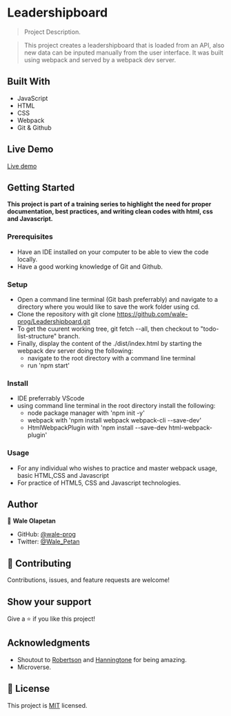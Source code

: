 # Leadershipboard

> Project Description.

> This project creates a leadershipboard that is loaded from an API, also new data can be inputed manually from the user interface. It was built using webpack and served by a webpack dev server.

## Built With

- JavaScript
- HTML
- CSS
- Webpack
- Git & Github

## Live Demo

[Live demo](https://wale-prog.github.io/Leadershipboard/)

## Getting Started

**This project is part of a training series to highlight the need for proper documentation, best practices, and writing clean codes with html, css and Javascript.**

### Prerequisites

- Have an IDE installed on your computer to be able to view the code locally.
- Have a good working knowledge of Git and Github.

### Setup

- Open a command line terminal (Git bash preferrably) and navigate to a directory where you would like to save the work folder using cd.
- Clone the repository with git clone https://github.com/wale-prog/Leadershipboard.git
- To get the cuurent working tree, git fetch --all, then checkout to "todo-list-structure" branch.
- Finally, display the content of the ./dist/index.html by starting the webpack dev server doing the following:
  - navigate to the root directory with a command line terminal
  - run 'npm start'

### Install

- IDE preferrably VScode
- using command line terminal in the root directory install the following:
  - node package manager with 'npm init -y'
  - webpack with 'npm install webpack webpack-cli --save-dev'
  - HtmlWebpackPlugin with 'npm install --save-dev html-webpack-plugin'

### Usage

- For any individual who wishes to practice and master webpack usage, basic HTML,CSS and Javascript
- For practice of HTML5, CSS and Javascript technologies.

## Author

👤 **Wale Olapetan**

- GitHub: [@wale-prog](https://github.com/wale-prog)
- Twitter: [@Wale_Petan](https://twitter.com/wale_Petan)

## 🤝 Contributing

Contributions, issues, and feature requests are welcome!

## Show your support

Give a ⭐️ if you like this project!

## Acknowledgments

- Shoutout to [Robertson](https://github.com/bobb-Rob) and [Hanningtone](https://github.com/HanningtoneM) for being amazing.
- Microverse.

## 📝 License

This project is [MIT](./LICENSE) licensed.
